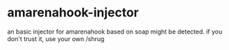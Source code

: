 # amarenahook-injector
an basic injector for amarenahook
based on soap
might be detected. if you don't trust it, use your own /shrug

